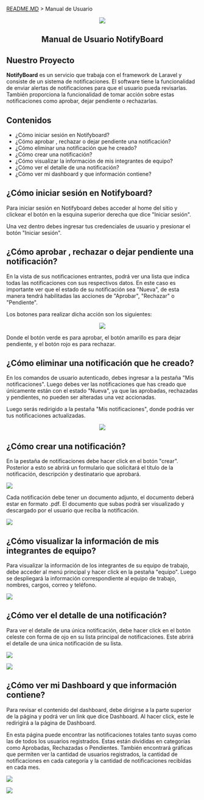 [README.MD](/README.md) > Manual de Usuario

<p align="center">
    <img src="../pic/logo.png">
</p>

## **<center>Manual de Usuario NotifyBoard</center>**

## **Nuestro Proyecto**

**NotifyBoard** es un servicio que trabaja con el framework de Laravel y consiste de un sistema de notificaciones. El software tiene la funcionalidad de enviar alertas de notificaciones para que el usuario pueda revisarlas. También proporciona la funcionalidad de tomar acción sobre estas notificaciones como aprobar, dejar pendiente o rechazarlas.

## **Contenidos**

- ¿Cómo iniciar sesión en Notifyboard?
- ¿Cómo aprobar , rechazar o dejar pendiente una notificación?
- ¿Cómo eliminar una notificación que he creado?
- ¿Cómo crear una notificación?
- ¿Cómo visualizar la información de mis integrantes de equipo?
- ¿Cómo ver el detalle de una notificación?
- ¿Cómo ver mi dashboard y que información contiene?


## **¿Cómo iniciar sesión en Notifyboard?**

Para iniciar sesión en Notifyboard debes acceder al home del sitio y clickear el botón en la esquina superior derecha que dice "Iniciar sesión".

Una vez dentro debes ingresar tus credenciales de usuario y presionar el botón "Iniciar sesión".

## **¿Cómo aprobar , rechazar o dejar pendiente una notificación?**
En la vista de sus notificaciones entrantes, podrá ver una lista que indica todas las notificaciones con sus respectivos datos. En este caso es importante ver que el estado de su notificación sea "Nueva", de esta manera tendrá habilitadas las acciones de "Aprobar", "Rechazar" o "Pendiente".

Los botones para realizar dicha acción son los siguientes:

<p align="center"><img src="../pic/acciones.png"></p>


Donde el botón verde es para aprobar, el botón amarillo es para dejar pendiente, y el botón rojo es para rechazar.


## **¿Cómo eliminar una notificación que he creado?**

En los comandos de usuario autenticado, debes ingresar a la pestaña "Mis notificaciones". Luego debes ver las notificaciones que has creado que únicamente están con el estado "Nueva", ya que las aprobadas, rechazadas y pendientes, no pueden ser alteradas una vez accionadas.

Luego serás redirigido a la pestaña "Mis notificaciones", donde podrás ver tus notificaciones actualizadas.

<p align="center"><img src="../pic/eliminarNoti.png"></p>

## **¿Cómo crear una notificación?**
En la pestaña de notificaciones debe hacer click en el botón "crear". Posterior a esto se abrirá un formulario que solicitará el título de la notificación, descripción y destinatario que aprobará.

<p ><img src="../pic/nuevaNoti.png"></p>

Cada notificación debe tener un documento adjunto, el documento deberá estar en formato .pdf. El documento que subas podrá ser visualizado y descargado por el usuario que reciba la notificación.

<p ><img src="../pic/seleccionaArchivo.png"></p>

## **¿Cómo visualizar la información de mis integrantes de equipo?**
Para visualizar la información de los integrantes de su equipo de trabajo, debe acceder al menú principal y hacer click en la pestaña "equipo". Luego se despliegará la información correspondiente al equipo de trabajo, nombres, cargos, correo y teléfono.

<p ><img src="../pic/Equipo.jpeg"></p>

## **¿Cómo ver el detalle de una notificación?**
Para ver el detalle de una única notificación, debe hacer click en el botón celeste con forma de ojo en su lista principal de notificaciones. Este abrirá el detalle de una única notificación de su lista.

<p ><img src="../pic/detalle.png"></p>
<p ><img src="../pic/datosNoti.png"></p>

## **¿Cómo ver mi Dashboard y que información contiene?**

Para revisar el contenido del dashboard, debe dirigirse a la parte superior de la página y podrá ver un link que dice Dashboard. Al hacer click, este le redirigirá a la página de Dashboard. 

En esta página puede encontrar las notificaciones totales tanto suyas como las de todos los usuarios registrados. Estas están divididas en categorías como Aprobadas, Rechazadas o Pendientes. También encontrará gráficas que permiten ver la cantidad de usuarios registrados, la cantidad de notificaciones en cada categoría y la cantidad de notificaciones recibidas en cada mes. 

<p ><img src="../pic/dashboard.png"></p>
<p ><img src="../pic/graficas.png"></p>